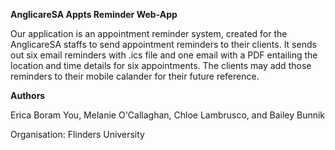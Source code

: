 **AnglicareSA Appts Reminder Web-App**

Our application is an appointment reminder system, created for the AnglicareSA staffs to send appointment reminders to their clients. It sends out six email reminders with .ics file and one email with a PDF entailing the location and time details for six appointments. The clients may add those reminders to their mobile calander for their future reference. 

**Authors**

Erica Boram You, Melanie O'Callaghan, Chloe Lambrusco, and Bailey
Bunnik

Organisation: Flinders University
